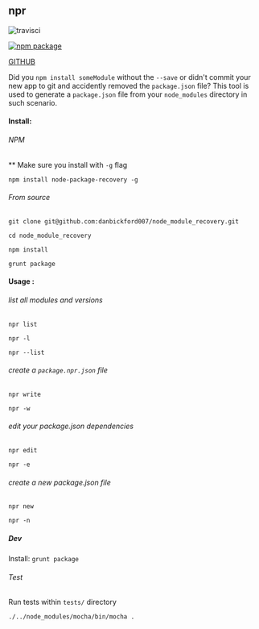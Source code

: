 ## npr

![travisci](https://travis-ci.org/danbickford007/node-package-recovery.svg?branch=master)

[![npm package](https://nodei.co/npm/node-package-recovery.png?downloads=true&downloadRank=true&stars=true)](https://www.npmjs.com/package/node-package-recovery)

[GITHUB](https://github.com/danbickford007/node-package-recovery)

Did you `npm install someModule` without the `--save` or didn't commit your new app to git 
and accidently removed the `package.json` file? This tool is used to generate a `package.json` 
file from your `node_modules` directory in such scenario.

#### Install:

###### NPM

** Make sure you install with `-g` flag 

`npm install node-package-recovery -g`

###### From source

`git clone git@github.com:danbickford007/node_module_recovery.git`

`cd node_module_recovery`

`npm install`

`grunt package`

#### Usage :

###### list all modules and versions

`npr list`

`npr -l`

`npr --list`

###### create a `package.npr.json` file

`npr write`

`npr -w`

###### edit your package.json dependencies

`npr edit`

`npr -e`

###### create a new package.json file

`npr new`

`npr -n`

##### Dev

Install: `grunt package`

###### Test

Run tests within `tests/` directory

`./../node_modules/mocha/bin/mocha .`
